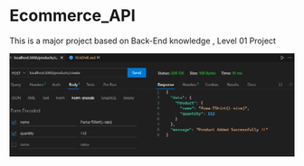 # Ecommerce_API
This is a major project based on Back-End knowledge , Level 01 Project

![Alt text](image.png)


